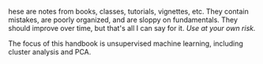 hese are notes from books, classes, tutorials, vignettes, etc. They contain mistakes, are poorly organized, and are sloppy on fundamentals. They should improve over time, but that's all I can say for it. *Use at your own risk.*

The focus of this handbook is unsupervised machine learning, including cluster analysis and PCA.